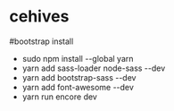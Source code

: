 # cehives

#bootstrap install
- sudo npm install --global yarn
- yarn add sass-loader node-sass --dev
- yarn add bootstrap-sass --dev
- yarn add font-awesome --dev
- yarn run encore dev
